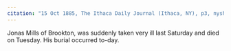 ```yaml
---
citation: "15 Oct 1885, The Ithaca Daily Journal (Ithaca, NY), p3, nyshistoricnewspapers.org"
---
```

Jonas Mills of Brookton, was suddenly taken very ill last Saturday and died on Tuesday. His burial occurred to-day.